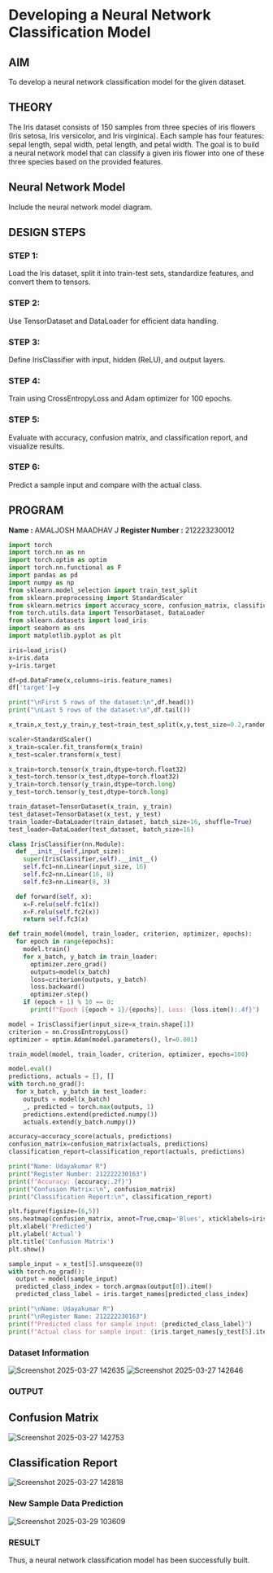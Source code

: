  # Developing a Neural Network Classification Model

## AIM
To develop a neural network classification model for the given dataset.

## THEORY
The Iris dataset consists of 150 samples from three species of iris flowers (Iris setosa, Iris versicolor, and Iris virginica). Each sample has four features: sepal length, sepal width, petal length, and petal width. The goal is to build a neural network model that can classify a given iris flower into one of these three species based on the provided features.

## Neural Network Model
Include the neural network model diagram.

## DESIGN STEPS
### STEP 1: 
Load the Iris dataset, split it into train-test sets, standardize features, and convert them to tensors.

### STEP 2: 
Use TensorDataset and DataLoader for efficient data handling.

### STEP 3: 
Define IrisClassifier with input, hidden (ReLU), and output layers.

### STEP 4: 
Train using CrossEntropyLoss and Adam optimizer for 100 epochs.

### STEP 5: 
Evaluate with accuracy, confusion matrix, and classification report, and visualize results.

### STEP 6: 
Predict a sample input and compare with the actual class.

## PROGRAM

**Name :** AMALJOSH MAADHAV J
**Register Number :** 212223230012

```python
import torch
import torch.nn as nn
import torch.optim as optim
import torch.nn.functional as F
import pandas as pd
import numpy as np
from sklearn.model_selection import train_test_split
from sklearn.preprocessing import StandardScaler
from sklearn.metrics import accuracy_score, confusion_matrix, classification_report
from torch.utils.data import TensorDataset, DataLoader
from sklearn.datasets import load_iris
import seaborn as sns
import matplotlib.pyplot as plt

iris=load_iris()
x=iris.data
y=iris.target

df=pd.DataFrame(x,columns=iris.feature_names)
df['target']=y

print("\nFirst 5 rows of the dataset:\n",df.head())
print("\nLast 5 rows of the dataset:\n",df.tail())

x_train,x_test,y_train,y_test=train_test_split(x,y,test_size=0.2,random_state=42)

scaler=StandardScaler()
x_train=scaler.fit_transform(x_train)
x_test=scaler.transform(x_test)

x_train=torch.tensor(x_train,dtype=torch.float32)
x_test=torch.tensor(x_test,dtype=torch.float32)
y_train=torch.tensor(y_train,dtype=torch.long)
y_test=torch.tensor(y_test,dtype=torch.long)

train_dataset=TensorDataset(x_train, y_train)
test_dataset=TensorDataset(x_test, y_test)
train_loader=DataLoader(train_dataset, batch_size=16, shuffle=True)
test_loader=DataLoader(test_dataset, batch_size=16)

class IrisClassifier(nn.Module):
  def __init__(self,input_size):
    super(IrisClassifier,self).__init__()
    self.fc1=nn.Linear(input_size, 16)
    self.fc2=nn.Linear(16, 8)
    self.fc3=nn.Linear(8, 3)

  def forward(self, x):
    x=F.relu(self.fc1(x))
    x=F.relu(self.fc2(x))
    return self.fc3(x)

def train_model(model, train_loader, criterion, optimizer, epochs):
  for epoch in range(epochs):
    model.train()
    for x_batch, y_batch in train_loader:
      optimizer.zero_grad()
      outputs=model(x_batch)
      loss=criterion(outputs, y_batch)
      loss.backward()
      optimizer.step()
    if (epoch + 1) % 10 == 0:
      print(f"Epoch [{epoch + 1}/{epochs}], Loss: {loss.item():.4f}")

model = IrisClassifier(input_size=x_train.shape[1])
criterion = nn.CrossEntropyLoss()
optimizer = optim.Adam(model.parameters(), lr=0.001)

train_model(model, train_loader, criterion, optimizer, epochs=100)

model.eval()
predictions, actuals = [], []
with torch.no_grad():
  for x_batch, y_batch in test_loader:
    outputs = model(x_batch)
    _, predicted = torch.max(outputs, 1)
    predictions.extend(predicted.numpy())
    actuals.extend(y_batch.numpy())

accuracy=accuracy_score(actuals, predictions)
confusion_matrix=confusion_matrix(actuals, predictions)
classification_report=classification_report(actuals, predictions)

print("Name: Udayakumar R")
print("Register Number: 212222230163")
print(f"Accuracy: {accuracy:.2f}")
print("Confusion Matrix:\n", confusion_matrix)
print("Classification Report:\n", classification_report)

plt.figure(figsize=(6,5))
sns.heatmap(confusion_matrix, annot=True,cmap='Blues', xticklabels=iris.target_names, yticklabels=iris.target_names, fmt='g')
plt.xlabel('Predicted')
plt.ylabel('Actual')
plt.title('Confusion Matrix')
plt.show()

sample_input = x_test[5].unsqueeze(0)
with torch.no_grad():
  output = model(sample_input)
  predicted_class_index = torch.argmax(output[0]).item()
  predicted_class_label = iris.target_names[predicted_class_index]

print("\nName: Udayakumar R")
print("\nRegister Name: 212222230163")
print(f"Predicted class for sample input: {predicted_class_label}")
print(f"Actual class for sample input: {iris.target_names[y_test[5].item()]}")

```

### Dataset Information
![Screenshot 2025-03-27 142635](https://github.com/user-attachments/assets/2727f8d3-92b7-4b40-b2c6-ee8e35893ea8)
![Screenshot 2025-03-27 142646](https://github.com/user-attachments/assets/a86b0788-2456-4f70-8577-81a8337a7b8f)

### OUTPUT

## Confusion Matrix

![Screenshot 2025-03-27 142753](https://github.com/user-attachments/assets/653f10c4-2355-409b-aa92-b7c5e5f60b51)

## Classification Report
![Screenshot 2025-03-27 142818](https://github.com/user-attachments/assets/9a96bd0f-bbb4-4630-98e3-9b9f270fc4c1)

### New Sample Data Prediction
![Screenshot 2025-03-29 103609](https://github.com/user-attachments/assets/786da58e-0c99-49b4-a085-8f572681c524)

### RESULT
Thus, a neural network classification model has been successfully built.
